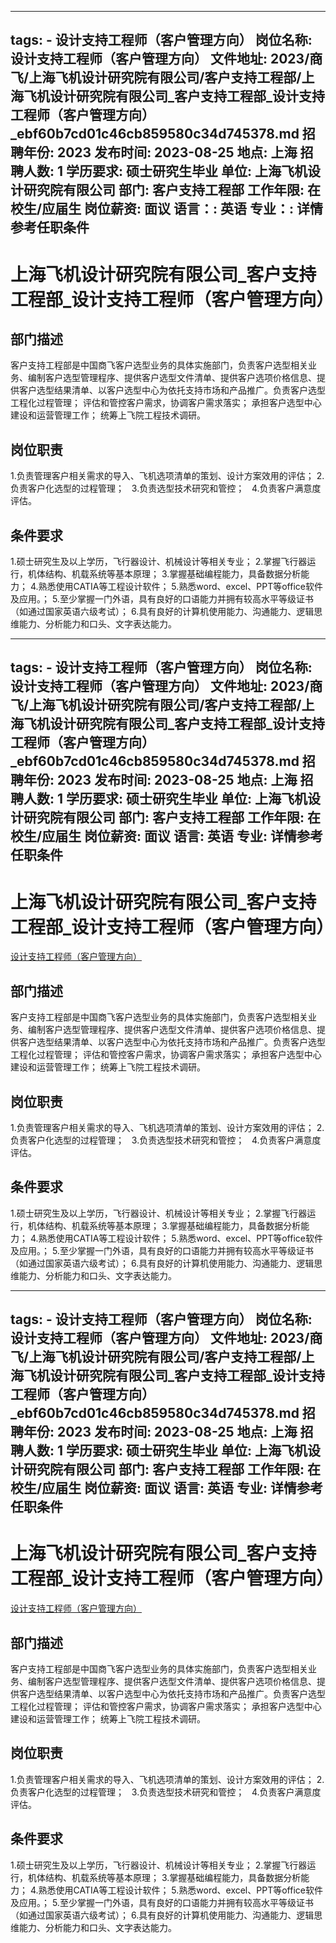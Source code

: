 
---
tags:
    - 设计支持工程师（客户管理方向）
岗位名称: 设计支持工程师（客户管理方向）
文件地址: 2023/商飞/上海飞机设计研究院有限公司/客户支持工程部/上海飞机设计研究院有限公司_客户支持工程部_设计支持工程师（客户管理方向）_ebf60b7cd01c46cb859580c34d745378.md
招聘年份: 2023
发布时间: 2023-08-25
地点: 上海
招聘人数: 1
学历要求: 硕士研究生毕业
单位: 上海飞机设计研究院有限公司
部门: 客户支持工程部
工作年限: 在校生/应届生
岗位薪资: 面议
语言：: 英语
专业：: 详情参考任职条件
---

# 上海飞机设计研究院有限公司_客户支持工程部_设计支持工程师（客户管理方向）

## 部门描述

客户支持工程部是中国商飞客户选型业务的具体实施部门，负责客户选型相关业务、编制客户选型管理程序、提供客户选型文件清单、提供客户选项价格信息、提供客户选型结果清单、以客户选型中心为依托支持市场和产品推广。负责客户选型工程化过程管理；
评估和管控客户需求，协调客户需求落实；
承担客户选型中心建设和运营管理工作；
统筹上飞院工程技术调研。

## 岗位职责

1.负责管理客户相关需求的导入、飞机选项清单的策划、设计方案效用的评估；
 2.负责客户化选型的过程管理；
  3.负责选型技术研究和管控；
  4.负责客户满意度评估。

 ## 条件要求

1.硕士研究生及以上学历，飞行器设计、机械设计等相关专业；
 2.掌握飞行器运行，机体结构、机载系统等基本原理；
 3.掌握基础编程能力，具备数据分析能力；
 4.熟悉使用CATIA等工程设计软件；
 5.熟悉word、excel、PPT等office软件及应用。；
 5.至少掌握一门外语，具有良好的口语能力并拥有较高水平等级证书（如通过国家英语六级考试）；
 6.具有良好的计算机使用能力、沟通能力、逻辑思维能力、分析能力和口头、文字表达能力。

---
tags:
    - 设计支持工程师（客户管理方向）
岗位名称: 设计支持工程师（客户管理方向）
文件地址: 2023/商飞/上海飞机设计研究院有限公司/客户支持工程部/上海飞机设计研究院有限公司_客户支持工程部_设计支持工程师（客户管理方向）_ebf60b7cd01c46cb859580c34d745378.md
招聘年份: 2023
发布时间: 2023-08-25
地点: 上海
招聘人数: 1
学历要求: 硕士研究生毕业
单位: 上海飞机设计研究院有限公司
部门: 客户支持工程部
工作年限: 在校生/应届生
岗位薪资: 面议
语言: 英语
专业: 详情参考任职条件
---

# 上海飞机设计研究院有限公司_客户支持工程部_设计支持工程师（客户管理方向）

[设计支持工程师（客户管理方向）](http://zhaopin.comac.cc/zp/ct/out/position/positionDetail?planid=ebf60b7cd01c46cb859580c34d745378)

## 部门描述

客户支持工程部是中国商飞客户选型业务的具体实施部门，负责客户选型相关业务、编制客户选型管理程序、提供客户选型文件清单、提供客户选项价格信息、提供客户选型结果清单、以客户选型中心为依托支持市场和产品推广。负责客户选型工程化过程管理；
评估和管控客户需求，协调客户需求落实；
承担客户选型中心建设和运营管理工作；
统筹上飞院工程技术调研。

## 岗位职责

1.负责管理客户相关需求的导入、飞机选项清单的策划、设计方案效用的评估；
 2.负责客户化选型的过程管理；
  3.负责选型技术研究和管控；
  4.负责客户满意度评估。

 ## 条件要求

1.硕士研究生及以上学历，飞行器设计、机械设计等相关专业；
 2.掌握飞行器运行，机体结构、机载系统等基本原理；
 3.掌握基础编程能力，具备数据分析能力；
 4.熟悉使用CATIA等工程设计软件；
 5.熟悉word、excel、PPT等office软件及应用。；
 5.至少掌握一门外语，具有良好的口语能力并拥有较高水平等级证书（如通过国家英语六级考试）；
 6.具有良好的计算机使用能力、沟通能力、逻辑思维能力、分析能力和口头、文字表达能力。

---
tags:
    - 设计支持工程师（客户管理方向）
岗位名称: 设计支持工程师（客户管理方向）
文件地址: 2023/商飞/上海飞机设计研究院有限公司/客户支持工程部/上海飞机设计研究院有限公司_客户支持工程部_设计支持工程师（客户管理方向）_ebf60b7cd01c46cb859580c34d745378.md
招聘年份: 2023
发布时间: 2023-08-25
地点: 上海
招聘人数: 1
学历要求: 硕士研究生毕业
单位: 上海飞机设计研究院有限公司
部门: 客户支持工程部
工作年限: 在校生/应届生
岗位薪资: 面议
语言: 英语
专业: 详情参考任职条件
---

# 上海飞机设计研究院有限公司_客户支持工程部_设计支持工程师（客户管理方向）

[设计支持工程师（客户管理方向）](http://zhaopin.comac.cc/zp/ct/out/position/positionDetail?planid=ebf60b7cd01c46cb859580c34d745378)


## 部门描述

客户支持工程部是中国商飞客户选型业务的具体实施部门，负责客户选型相关业务、编制客户选型管理程序、提供客户选型文件清单、提供客户选项价格信息、提供客户选型结果清单、以客户选型中心为依托支持市场和产品推广。负责客户选型工程化过程管理；
评估和管控客户需求，协调客户需求落实；
承担客户选型中心建设和运营管理工作；
统筹上飞院工程技术调研。

## 岗位职责

1.负责管理客户相关需求的导入、飞机选项清单的策划、设计方案效用的评估；
 2.负责客户化选型的过程管理；
  3.负责选型技术研究和管控；
  4.负责客户满意度评估。

 ## 条件要求

1.硕士研究生及以上学历，飞行器设计、机械设计等相关专业；
 2.掌握飞行器运行，机体结构、机载系统等基本原理；
 3.掌握基础编程能力，具备数据分析能力；
 4.熟悉使用CATIA等工程设计软件；
 5.熟悉word、excel、PPT等office软件及应用。；
 5.至少掌握一门外语，具有良好的口语能力并拥有较高水平等级证书（如通过国家英语六级考试）；
 6.具有良好的计算机使用能力、沟通能力、逻辑思维能力、分析能力和口头、文字表达能力。
